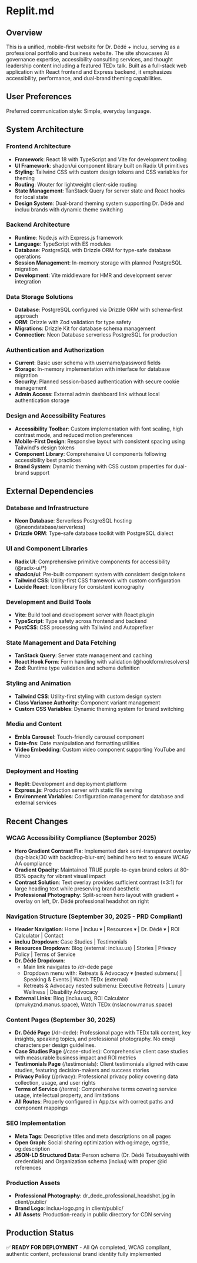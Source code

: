 # Replit.md

## Overview

This is a unified, mobile-first website for Dr. Dédé + incluu, serving as a professional portfolio and business website. The site showcases AI governance expertise, accessibility consulting services, and thought leadership content including a featured TEDx talk. Built as a full-stack web application with React frontend and Express backend, it emphasizes accessibility, performance, and dual-brand theming capabilities.

## User Preferences

Preferred communication style: Simple, everyday language.

## System Architecture

### Frontend Architecture
- **Framework**: React 18 with TypeScript and Vite for development tooling
- **UI Framework**: shadcn/ui component library built on Radix UI primitives
- **Styling**: Tailwind CSS with custom design tokens and CSS variables for theming
- **Routing**: Wouter for lightweight client-side routing
- **State Management**: TanStack Query for server state and React hooks for local state
- **Design System**: Dual-brand theming system supporting Dr. Dédé and incluu brands with dynamic theme switching

### Backend Architecture
- **Runtime**: Node.js with Express.js framework
- **Language**: TypeScript with ES modules
- **Database**: PostgreSQL with Drizzle ORM for type-safe database operations
- **Session Management**: In-memory storage with planned PostgreSQL migration
- **Development**: Vite middleware for HMR and development server integration

### Data Storage Solutions
- **Database**: PostgreSQL configured via Drizzle ORM with schema-first approach
- **ORM**: Drizzle with Zod validation for type safety
- **Migrations**: Drizzle Kit for database schema management
- **Connection**: Neon Database serverless PostgreSQL for production

### Authentication and Authorization
- **Current**: Basic user schema with username/password fields
- **Storage**: In-memory implementation with interface for database migration
- **Security**: Planned session-based authentication with secure cookie management
- **Admin Access**: External admin dashboard link without local authentication storage

### Design and Accessibility Features
- **Accessibility Toolbar**: Custom implementation with font scaling, high contrast mode, and reduced motion preferences
- **Mobile-First Design**: Responsive layout with consistent spacing using Tailwind's design tokens
- **Component Library**: Comprehensive UI components following accessibility best practices
- **Brand System**: Dynamic theming with CSS custom properties for dual-brand support

## External Dependencies

### Database and Infrastructure
- **Neon Database**: Serverless PostgreSQL hosting (@neondatabase/serverless)
- **Drizzle ORM**: Type-safe database toolkit with PostgreSQL dialect

### UI and Component Libraries
- **Radix UI**: Comprehensive primitive components for accessibility (@radix-ui/*)
- **shadcn/ui**: Pre-built component system with consistent design tokens
- **Tailwind CSS**: Utility-first CSS framework with custom configuration
- **Lucide React**: Icon library for consistent iconography

### Development and Build Tools
- **Vite**: Build tool and development server with React plugin
- **TypeScript**: Type safety across frontend and backend
- **PostCSS**: CSS processing with Tailwind and Autoprefixer

### State Management and Data Fetching
- **TanStack Query**: Server state management and caching
- **React Hook Form**: Form handling with validation (@hookform/resolvers)
- **Zod**: Runtime type validation and schema definition

### Styling and Animation
- **Tailwind CSS**: Utility-first styling with custom design system
- **Class Variance Authority**: Component variant management
- **Custom CSS Variables**: Dynamic theming system for brand switching

### Media and Content
- **Embla Carousel**: Touch-friendly carousel component
- **Date-fns**: Date manipulation and formatting utilities
- **Video Embedding**: Custom video component supporting YouTube and Vimeo

### Deployment and Hosting
- **Replit**: Development and deployment platform
- **Express.js**: Production server with static file serving
- **Environment Variables**: Configuration management for database and external services

## Recent Changes

### WCAG Accessibility Compliance (September 2025)
- **Hero Gradient Contrast Fix**: Implemented dark semi-transparent overlay (bg-black/30 with backdrop-blur-sm) behind hero text to ensure WCAG AA compliance
- **Gradient Opacity**: Maintained TRUE purple-to-cyan brand colors at 80-85% opacity for vibrant visual impact
- **Contrast Solution**: Text overlay provides sufficient contrast (≥3:1) for large heading text while preserving brand aesthetic
- **Professional Photography**: Split-screen hero layout with gradient + overlay on left, Dr. Dédé professional headshot on right

### Navigation Structure (September 30, 2025 - PRD Compliant)
- **Header Navigation**: Home | incluu ▾ | Resources ▾ | Dr. Dédé ▾ | ROI Calculator | Contact
- **incluu Dropdown**: Case Studies | Testimonials
- **Resources Dropdown**: Blog (external: incluu.us) | Stories | Privacy Policy | Terms of Service
- **Dr. Dédé Dropdown**: 
  - Main link navigates to /dr-dede page
  - Dropdown menu with: Retreats & Advocacy ▾ (nested submenu) | Speaking & Events | Watch TEDx (external)
  - Retreats & Advocacy nested submenu: Executive Retreats | Luxury Wellness | Disability Advocacy
- **External Links**: Blog (incluu.us), ROI Calculator (pmukyznd.manus.space), Watch TEDx (nslacnow.manus.space)

### Content Pages (September 30, 2025)
- **Dr. Dédé Page** (/dr-dede): Professional page with TEDx talk content, key insights, speaking topics, and professional photography. No emoji characters per design guidelines.
- **Case Studies Page** (/case-studies): Comprehensive client case studies with measurable business impact and ROI metrics
- **Testimonials Page** (/testimonials): Client testimonials aligned with case studies, featuring decision-makers and success stories
- **Privacy Policy** (/privacy): Professional privacy policy covering data collection, usage, and user rights
- **Terms of Service** (/terms): Comprehensive terms covering service usage, intellectual property, and limitations
- **All Routes**: Properly configured in App.tsx with correct paths and component mappings

### SEO Implementation
- **Meta Tags**: Descriptive titles and meta descriptions on all pages
- **Open Graph**: Social sharing optimization with og:image, og:title, og:description
- **JSON-LD Structured Data**: Person schema (Dr. Dédé Tetsubayashi with credentials) and Organization schema (incluu) with proper @id references

### Production Assets
- **Professional Photography**: dr_dede_professional_headshot.jpg in client/public/
- **Brand Logo**: incluu-logo.png in client/public/
- **All Assets**: Production-ready in public directory for CDN serving

## Production Status
✅ **READY FOR DEPLOYMENT** - All QA completed, WCAG compliant, authentic content, professional brand identity fully implemented